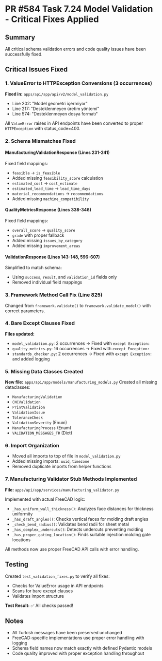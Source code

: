 # PR #584 Task 7.24 Model Validation - Critical Fixes Applied

## Summary
All critical schema validation errors and code quality issues have been successfully fixed.

## Critical Issues Fixed

### 1. ValueError to HTTPException Conversions (3 occurrences)
**Fixed in:** `apps/api/app/api/v2/model_validation.py`
- Line 202: "Model geometri içermiyor"
- Line 217: "Desteklenmeyen üretim yöntemi"
- Line 574: "Desteklenmeyen dosya formatı"

All `ValueError` raises in API endpoints have been converted to proper `HTTPException` with status_code=400.

### 2. Schema Mismatches Fixed

#### ManufacturingValidationResponse (Lines 231-241)
Fixed field mappings:
- `feasible` → `is_feasible`
- Added missing `feasibility_score` calculation
- `estimated_cost` → `cost_estimate`
- `estimated_lead_time` → `lead_time_days`
- `material_recommendations` → `recommendations`
- Added missing `machine_compatibility`

#### QualityMetricsResponse (Lines 338-346)
Fixed field mappings:
- `overall_score` → `quality_score`
- `grade` with proper fallback
- Added missing `issues_by_category`
- Added missing `improvement_areas`

#### ValidationResponse (Lines 143-148, 596-607)
Simplified to match schema:
- Using `success`, `result`, and `validation_id` fields only
- Removed individual field mappings

### 3. Framework Method Call Fix (Line 825)
Changed from `framework.validate()` to `framework.validate_model()` with correct parameters.

### 4. Bare Except Clauses Fixed
**Files updated:**
- `model_validation.py`: 2 occurrences → Fixed with `except Exception:`
- `quality_metrics.py`: 16 occurrences → Fixed with `except Exception:`
- `standards_checker.py`: 2 occurrences → Fixed with `except Exception:` and added logging

### 5. Missing Data Classes Created
**New file:** `apps/api/app/models/manufacturing_models.py`
Created all missing dataclasses:
- `ManufacturingValidation`
- `CNCValidation`
- `PrintValidation`
- `ValidationIssue`
- `ToleranceCheck`
- `ValidationSeverity` (Enum)
- `ManufacturingProcess` (Enum)
- `VALIDATION_MESSAGES_TR` (Dict)

### 6. Import Organization
- Moved all imports to top of file in `model_validation.py`
- Added missing imports: `uuid`, `timezone`
- Removed duplicate imports from helper functions

### 7. Manufacturing Validator Stub Methods Implemented
**File:** `apps/api/app/services/manufacturing_validator.py`

Implemented with actual FreeCAD logic:
- `_has_uniform_wall_thickness()`: Analyzes face distances for thickness uniformity
- `_has_draft_angles()`: Checks vertical faces for molding draft angles
- `_check_bend_radius()`: Validates bend radii for sheet metal
- `_has_complex_undercuts()`: Detects undercuts preventing molding
- `_has_proper_gating_location()`: Finds suitable injection molding gate locations

All methods now use proper FreeCAD API calls with error handling.

## Testing
Created `test_validation_fixes.py` to verify all fixes:
- Checks for ValueError usage in API endpoints
- Scans for bare except clauses
- Validates import structure

**Test Result:** ✅ All checks passed!

## Notes
- All Turkish messages have been preserved unchanged
- FreeCAD-specific implementations use proper error handling with logging
- Schema field names now match exactly with defined Pydantic models
- Code quality improved with proper exception handling throughout